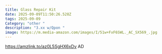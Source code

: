 ```yaml
---
title: Glass Repair Kit
date: 2025-09-09T11:50:26.528Z
tags: 2025-09-09
Category: "other "
description: "3.xx w/Qpon "
image: https://m.media-amazon.com/images/I/51w+FxF6SWL._AC_SX569_.jpg
---
```

https://amzlink.to/az0L5SgHX6xDv  AD